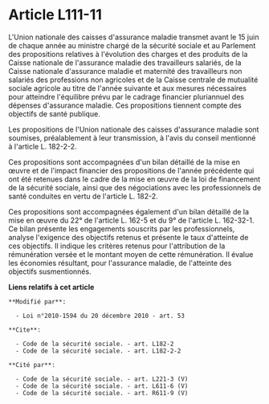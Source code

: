 # Article L111-11

L'Union nationale des caisses d'assurance maladie transmet avant le 15 juin de chaque année au ministre chargé de la sécurité
sociale et au Parlement des propositions relatives à l'évolution des charges et des produits de la Caisse nationale de
l'assurance maladie des travailleurs salariés, de la Caisse nationale d'assurance maladie et maternité des travailleurs non
salariés des professions non agricoles et de la Caisse centrale de mutualité sociale agricole au titre de l'année suivante et
aux mesures nécessaires pour atteindre l'équilibre prévu par le cadrage financier pluriannuel des dépenses d'assurance
maladie. Ces propositions tiennent compte des objectifs de santé publique.

Les propositions de l'Union nationale des caisses d'assurance maladie sont soumises, préalablement à leur transmission, à
l'avis du conseil mentionné à l'article L. 182-2-2.

Ces propositions sont accompagnées d'un bilan détaillé de la mise en œuvre et de l'impact financier des propositions de
l'année précédente qui ont été retenues dans le cadre de la mise en œuvre de la loi de financement de la sécurité sociale,
ainsi que des négociations avec les professionnels de santé conduites en vertu de l'article L. 182-2.

Ces propositions sont accompagnées également d'un bilan détaillé de la mise en œuvre du 22° de l'article L. 162-5 et du 9° de
l'article L. 162-32-1. Ce bilan présente les engagements souscrits par les professionnels, analyse l'exigence des objectifs
retenus et présente le taux d'atteinte de ces objectifs. Il indique les critères retenus pour l'attribution de la
rémunération versée et le montant moyen de cette rémunération. Il évalue les économies résultant, pour l'assurance maladie,
de l'atteinte des objectifs susmentionnés.

**Liens relatifs à cet article**

	**Modifié par**:

	  - Loi n°2010-1594 du 20 décembre 2010 - art. 53

	**Cite**:

	  - Code de la sécurité sociale. - art. L182-2
	  - Code de la sécurité sociale. - art. L182-2-2

	**Cité par**:

	  - Code de la sécurité sociale. - art. L221-3 (V)
	  - Code de la sécurité sociale. - art. L611-6 (V)
	  - Code de la sécurité sociale. - art. R611-9 (V)
